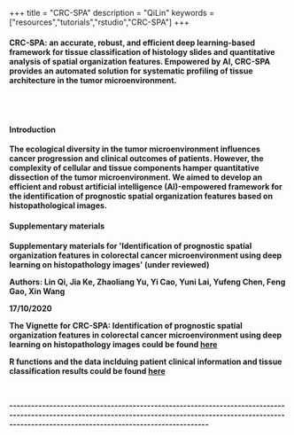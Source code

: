 +++
title = "CRC-SPA"
description = "QiLin"
keywords = ["resources","tutorials","rstudio","CRC-SPA"]
+++

<div align=left>

#### **CRC-SPA:** an accurate, robust, and efficient deep learning-based framework for tissue classification of histology slides and quantitative analysis of spatial organization features. Empowered by AI, CRC-SPA provides an automated solution for systematic profiling of tissue architecture in the tumor microenvironment.
<br>
<br>

#### Introduction

**The ecological diversity in the tumor microenvironment influences cancer progression and clinical outcomes of patients. However, the complexity of cellular and tissue components hamper quantitative dissection of the tumor microenvironment. We aimed to develop an efficient and robust artificial intelligence (AI)-empowered framework for the identification of prognostic spatial organization features based on histopathological images.**

#### Supplementary materials 

**Supplementary materials for 'Identification of prognostic spatial organization features in colorectal cancer microenvironment using deep learning on histopathology images' (under reviewed)**

**Authors: Lin Qi, Jia Ke, Zhaoliang Yu, Yi Cao, Yuni Lai, Yufeng Chen, Feng Gao, Xin Wang**

**17/10/2020**


**The Vignette for CRC-SPA: Identification of prognostic spatial organization features in colorectal cancer microenvironment using deep learning on histopathology images could be found [**here**](https://drive.google.com/file/d/1TOeuJVrGdZ1JY2dKViPjr_FFq02bP9xV/view?usp=sharing)**


**R functions and the data inclduing patient clinical information and tissue classification results could be found [**here**](https://drive.google.com/file/d/1NRbIPXku2IHnHSoUQUeWoKIot8xX3M2w/view?usp=sharing)**

<br>

**---------------------------------------------------------------------------------------------------------------------------------------------------------------------------------------------------------------**

<br><br><br>
